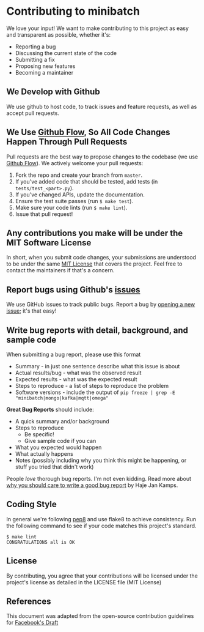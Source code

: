 # Contributing to minibatch

We love your input! We want to make contributing to this project as easy and transparent as possible, whether it's:

- Reporting a bug
- Discussing the current state of the code
- Submitting a fix
- Proposing new features
- Becoming a maintainer

## We Develop with Github
We use github to host code, to track issues and feature requests, as well as accept pull requests.

## We Use [Github Flow](https://guides.github.com/introduction/flow/index.html), So All Code Changes Happen Through Pull Requests
Pull requests are the best way to propose changes to the codebase (we use [Github Flow](https://guides.github.com/introduction/flow/index.html)). We actively welcome your pull requests:

1. Fork the repo and create your branch from `master`.
2. If you've added code that should be tested, add tests (in `tests/test_<part>.py`).
3. If you've changed APIs, update the documentation.
4. Ensure the test suite passes (run `$ make test`).
5. Make sure your code lints (run `$ make lint`).
6. Issue that pull request!

## Any contributions you make will be under the MIT Software License
In short, when you submit code changes, your submissions are understood to be under the same [MIT License](http://choosealicense.com/licenses/mit/) that covers the project. Feel free to contact the maintainers if that's a concern.

## Report bugs using Github's [issues](https://github.com/omegaml/omegaml/issues)
We use GitHub issues to track public bugs. Report a bug by [opening a new issue](https://github.com/omegaml/omegaml/issues/new); it's that easy!

## Write bug reports with detail, background, and sample code

When submitting a bug report, please use this format

* Summary - in just one sentence describe what this issue is about
* Actual results/bug - what was the observed result    
* Expected results - what was the expected result
* Steps to reproduce - a list of steps to reproduce the problem
* Software versions - include the output of `pip freeze | grep -E "minibatch|mongo|kafka|mqtt|omega"` 

**Great Bug Reports** should include:

- A quick summary and/or background
- Steps to reproduce
  - Be specific!
  - Give sample code if you can
- What you expected would happen
- What actually happens
- Notes (possibly including why you think this might be happening, or stuff you tried that didn't work)

People *love* thorough bug reports. I'm not even kidding. Read more about [why you should care to write a good bug report](https://medium.com/pitch-perfect/how-to-write-the-perfect-bug-report-6430f5a45cd) by Haje Jan Kamps.
 

## Coding Style

In general we're following [pep8](https://www.python.org/dev/peps/pep-0008/) and use flake8 to achieve consistency.
Run the following command to see if your code matches this project's standard.
 
```
$ make lint
CONGRATULATIONS all is OK
```

## License
By contributing, you agree that your contributions will be licensed under the project's license as detailed in the LICENSE file (MIT License)

## References
This document was adapted from the open-source contribution guidelines for [Facebook's Draft](https://github.com/facebook/draft-js/blob/a9316a723f9e918afde44dea68b5f9f39b7d9b00/CONTRIBUTING.md)
